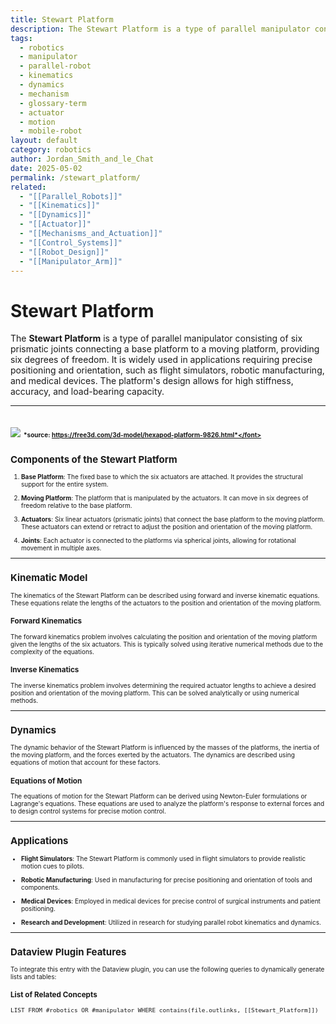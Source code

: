 ```yaml
---
title: Stewart Platform
description: The Stewart Platform is a type of parallel manipulator consisting of six prismatic joints connecting a base platform to a moving platform, providing six degrees of freedom.
tags:
  - robotics
  - manipulator
  - parallel-robot
  - kinematics
  - dynamics
  - mechanism
  - glossary-term
  - actuator
  - motion
  - mobile-robot
layout: default
category: robotics
author: Jordan_Smith_and_le_Chat
date: 2025-05-02
permalink: /stewart_platform/
related:
  - "[[Parallel_Robots]]"
  - "[[Kinematics]]"
  - "[[Dynamics]]"
  - "[[Actuator]]"
  - "[[Mechanisms_and_Actuation]]"
  - "[[Control_Systems]]"
  - "[[Robot_Design]]"
  - "[[Manipulator_Arm]]"
---
```


# Stewart Platform

The **Stewart Platform** is a type of parallel manipulator consisting of six prismatic joints connecting a base platform to a moving platform, providing six degrees of freedom. It is widely used in applications requiring precise positioning and orientation, such as flight simulators, robotic manufacturing, and medical devices. The platform's design allows for high stiffness, accuracy, and load-bearing capacity.

---
<img src="https://preview.free3d.com/img/2015/08/2704897858003273656/zbqpc3v1.jpg"></img>
<font size=1>*source: https://free3d.com/3d-model/hexapod-platform-9826.html*</font>
---

## Components of the Stewart Platform

1. **Base Platform**: The fixed base to which the six actuators are attached. It provides the structural support for the entire system.
   <br>

2. **Moving Platform**: The platform that is manipulated by the actuators. It can move in six degrees of freedom relative to the base platform.
   <br>

3. **Actuators**: Six linear actuators (prismatic joints) that connect the base platform to the moving platform. These actuators can extend or retract to adjust the position and orientation of the moving platform.
   <br>

4. **Joints**: Each actuator is connected to the platforms via spherical joints, allowing for rotational movement in multiple axes.
   <br>

---

## Kinematic Model

The kinematics of the Stewart Platform can be described using forward and inverse kinematic equations. These equations relate the lengths of the actuators to the position and orientation of the moving platform.

### Forward Kinematics

The forward kinematics problem involves calculating the position and orientation of the moving platform given the lengths of the six actuators. This is typically solved using iterative numerical methods due to the complexity of the equations.

### Inverse Kinematics

The inverse kinematics problem involves determining the required actuator lengths to achieve a desired position and orientation of the moving platform. This can be solved analytically or using numerical methods.

---

## Dynamics

The dynamic behavior of the Stewart Platform is influenced by the masses of the platforms, the inertia of the moving platform, and the forces exerted by the actuators. The dynamics are described using equations of motion that account for these factors.

### Equations of Motion

The equations of motion for the Stewart Platform can be derived using Newton-Euler formulations or Lagrange's equations. These equations are used to analyze the platform's response to external forces and to design control systems for precise motion control.

---

## Applications

- **Flight Simulators**: The Stewart Platform is commonly used in flight simulators to provide realistic motion cues to pilots.
  <br>

- **Robotic Manufacturing**: Used in manufacturing for precise positioning and orientation of tools and components.
  <br>

- **Medical Devices**: Employed in medical devices for precise control of surgical instruments and patient positioning.
  <br>

- **Research and Development**: Utilized in research for studying parallel robot kinematics and dynamics.
  <br>

---

## Dataview Plugin Features

To integrate this entry with the Dataview plugin, you can use the following queries to dynamically generate lists and tables:

### List of Related Concepts

```dataview
LIST FROM #robotics OR #manipulator WHERE contains(file.outlinks, [[Stewart_Platform]])
